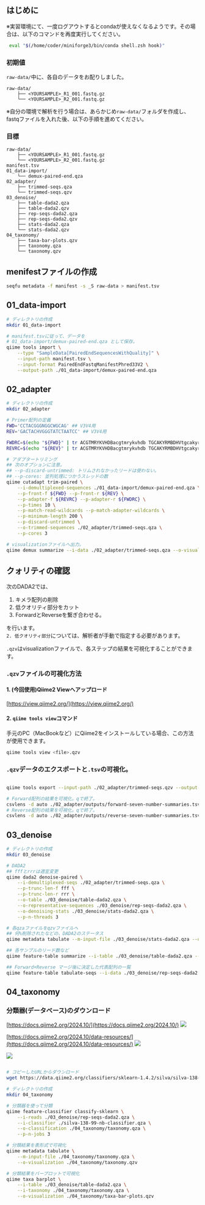 ## はじめに


※実習環境にて、一度ログアウトするとcondaが使えなくなるようです。その場合は、以下のコマンドを再度実行してください。

```bash
 eval "$(/home/coder/miniforge3/bin/conda shell.zsh hook)"
```

### 初期値

`raw-data/`中に、各自のデータをお配りしました。<br>
```text
raw-data/
    ├── <YOURSAMPLE>_R1_001.fastq.gz
    └── <YOURSAMPLE>_R2_001.fastq.gz
```

※自分の環境で解析を行う場合は、あらかじめ`raw-data/`フォルダを作成し、fastqファイルを入れた後、以下の手順を進めてください。


### 目標

```text
raw-data/
    ├── <YOURSAMPLE>_R1_001.fastq.gz
    └── <YOURSAMPLE>_R2_001.fastq.gz
manifest.tsv
01_data-import/
    └── demux-paired-end.qza
02_adapter/
    ├── trimmed-seqs.qza
    └── trimmed-seqs.qzv
03_denoise/
    ├── table-dada2.qza
    ├── table-dada2.qzv
    ├── rep-seqs-dada2.qza
    ├── rep-seqs-dada2.qzv
    ├── stats-dada2.qza
    └── stats-dada2.qzv
04_taxonomy/
    ├── taxa-bar-plots.qzv
    ├── taxonomy.qza
    └── taxonomy.qzv
```

## menifestファイルの作成

```bash
seqfu metadata -f manifest -s _S raw-data > manifest.tsv
```

## 01_data-import

```bash
# ディレクトリの作成
mkdir 01_data-import

# manifest.tsvに従って、データを
# 01_data-import/demux-paired-end.qza として保存。
qiime tools import \
    --type "SampleData[PairedEndSequencesWithQuality]" \
    --input-path manifest.tsv \
    --input-format PairedEndFastqManifestPhred33V2 \
    --output-path ./01_data-import/demux-paired-end.qza
```

## 02_adapter

```bash
# ディレクトリの作成
mkdir 02_adapter

# Primer配列の定義
FWD='CCTACGGGNGGCWGCAG' ## V3V4用
REV='GACTACHVGGGTATCTAATCC' ## V3V4用

FWDRC=$(echo "${FWD}" | tr ACGTMRYKVHDBacgtmrykvhdb TGCAKYRMBDHVtgcakyrmbdhv | rev)
REVRC=$(echo "${REV}" | tr ACGTMRYKVHDBacgtmrykvhdb TGCAKYRMBDHVtgcakyrmbdhv | rev)

# アダプタートリミング
## 次のオプションに注意。
## --p-discard-untrimmed: トリムされなかったリードは使わない。
## --p-cores: 並列処理につかうスレッドの数
qiime cutadapt trim-paired \
    --i-demultiplexed-sequences ./01_data-import/demux-paired-end.qza \
    --p-front-f ${FWD} --p-front-r ${REV} \
    --p-adapter-f ${REVRC} --p-adapter-r ${FWDRC} \
    --p-times 10 \
    --p-match-read-wildcards --p-match-adapter-wildcards \
    --p-minimum-length 200 \
    --p-discard-untrimmed \
    --o-trimmed-sequences ./02_adapter/trimmed-seqs.qza \
    --p-cores 3

# visualizationファイルへ出力。
qiime demux summarize --i-data ./02_adapter/trimmed-seqs.qza --o-visualization ./02_adapter/trimmed-seqs.qzv
```

## クォリティの確認

次のDADA2では、

1. キメラ配列の削除
2. 低クオリティ部分をカット
3. ForwardとReverseを繋ぎ合わせる。

を行います。<br>
`2. 低クオリティ部分`については、解析者が手動で指定する必要があります。

`.qzv`はvisualizationファイルで、各ステップの結果を可視化することができます。

### `.qzv`ファイルの可視化方法

#### 1. (今回使用)Qiime2 Viewへアップロード
[https://view.qiime2.org/](https://view.qiime2.org/)

#### 2. `qiime tools view`コマンド
手元のPC（MacBookなど）にQiime2をインストールしている場合、この方法が使用できます。

```bash
qiime tools view <file>.qzv
```

### `.qzv`データのエクスポートと`.tsv`の可視化。

```bash

qiime tools export --input-path ./02_adapter/trimmed-seqs.qzv --output-path ./02_adapter/outputs

# Forward配列の結果を可視化。qで終了。
csvlens -d auto ./02_adapter/outputs/forward-seven-number-summaries.tsv
# Reverse配列の結果を可視化。qで終了。
csvlens -d auto ./02_adapter/outputs/reverse-seven-number-summaries.tsv

```


## 03_denoise

```bash
# ディレクトリの作成
mkdir 03_denoise

# DADA2
## fffとrrrは適宜変更
qiime dada2 denoise-paired \
    --i-demultiplexed-seqs ./02_adapter/trimmed-seqs.qza \
    --p-trunc-len-f fff \
    --p-trunc-len-r rrr \
    --o-table ./03_denoise/table-dada2.qza \
    --o-representative-sequences ./03_denoise/rep-seqs-dada2.qza \
    --o-denoising-stats ./03_denoise/stats-dada2.qza \
    --p-n-threads 3

# 各qzaファイルをqzvファイルへ
## 何%削除されたなどの、DADA2のステータス
qiime metadata tabulate --m-input-file ./03_denoise/stats-dada2.qza --o-visualization ./03_denoise/stats-dada2.qzv

## 各サンプルのリード数など
qiime feature-table summarize --i-table ./03_denoise/table-dada2.qza --o-visualization ./03_denoise/table-dada2.qzv

## Forward+Reverse マージ後に決定した代表配列の一覧
qiime feature-table tabulate-seqs --i-data ./03_denoise/rep-seqs-dada2.qza --o-visualization ./03_denoise/rep-seqs-dada2.qzv
```

## 04_taxonomy

### 分類器(データベース)のダウンロード

[https://docs.qiime2.org/2024.10/](https://docs.qiime2.org/2024.10/)
![](./img//04_classifier-download.png)

[https://docs.qiime2.org/2024.10/data-resources/](https://docs.qiime2.org/2024.10/data-resources/)
![](./img//04_classifier-download2.png)

![](./img/04_classifier-download3.png)

```bash

# コピーしたURLからダウンロード
wget https://data.qiime2.org/classifiers/sklearn-1.4.2/silva/silva-138-99-nb-classifier.qza

```

```bash
# ディレクトリの作成
mkdir 04_taxonomy

# 分類器を使って分類
qiime feature-classifier classify-sklearn \
    --i-reads ./03_denoise/rep-seqs-dada2.qza \
    --i-classifier ./silva-138-99-nb-classifier.qza \
    --o-classification ./04_taxonomy/taxonomy.qza \
    --p-n-jobs 3

# 分類結果を表形式で可視化
qiime metadata tabulate \
    --m-input-file ./04_taxonomy/taxonomy.qza \
    --o-visualization ./04_taxonomy/taxonomy.qzv

# 分類結果をバープロットで可視化
qiime taxa barplot \
    --i-table ./03_denoise/table-dada2.qza \
    --i-taxonomy ./04_taxonomy/taxonomy.qza \
    --o-visualization ./04_taxonomy/taxa-bar-plots.qzv

```
